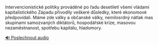 
Intervencionistické politiky prováděné po řadu desetiletí všemi vládami kapitalistického Západu přivodily veškeré důsledky, které ekonomové předpovídali. Máme zde války a občanské války, nemilosrdný nátlak mas skupinami samozvaných diktátorů, hospodářské krize, masovou nezaměstnanost, spotřebu kapitálu, hladomory.

[🔊 Poslechnout audio](/data/7-paragraphs/audio/chapter_167/para_004-Intervencionistick-politiky-provdn-po-adu-des.mp3)

